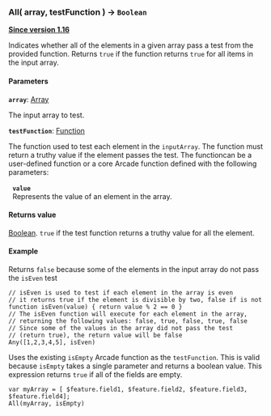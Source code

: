 ### All( array, testFunction ) -> `Boolean`

**[Since version 1.16](../../guide/version-matrix)**

Indicates whether all of the elements in a given array pass a test from the provided function. Returns `true` if the function returns `true` for all items in the input array.

#### Parameters

**`array`**: [Array](../../guide/types/#array)

The input array to test.

**`testFunction`**: [Function](../../guide/logic/#user-defined-functions)

The function used to test each element in the `inputArray`. The function must return a truthy value if the element passes the test. The functioncan be a user-defined function or a core Arcade function defined with the following parameters:

&nbsp;&nbsp;**`value`**  
&nbsp;&nbsp;Represents the value of an element in the array.

#### Returns value

[Boolean](../../guide/types/#boolean). `true` if the test function returns a truthy value for all the element.

#### Example

Returns `false` because some of the elements in the input array do not pass the `isEven` test

```arcade
// isEven is used to test if each element in the array is even
// it returns true if the element is divisible by two, false if is not
function isEven(value) { return value % 2 == 0 }
// The isEven function will execute for each element in the array,
// returning the following values: false, true, false, true, false
// Since some of the values in the array did not pass the test
// (return true), the return value will be false
Any([1,2,3,4,5], isEven)
```

Uses the existing `isEmpty` Arcade function as the `testFunction`. This is valid because `isEmpty` takes a single parameter and returns a boolean value. This expression returns `true` if all of the fields are empty.

```arcade
var myArray = [ $feature.field1, $feature.field2, $feature.field3, $feature.field4];
All(myArray, isEmpty)
```
